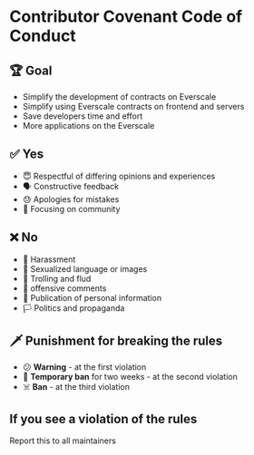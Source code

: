 # Contributor Covenant Code of Conduct

## 🏆 Goal
* Simplify the development of contracts on Everscale
* Simplify using Everscale contracts on frontend and servers
* Save developers time and effort
* More applications on the Everscale

## ✅ Yes
* 😇 Respectful of differing opinions and experiences
* 🗣 Constructive feedback
* 😓 Apologies for mistakes
* 👥 Focusing on community

## ❌ No
* 👹 Harassment
* 🍆 Sexualized language or images
* 🤡 Trolling and flud
* 🤬 offensive comments
* 🔐 Publication of personal information
* 🏳️ Politics and propaganda

## 🗡 Punishment for breaking the rules
* 😕 **Warning** - at the first violation
* 🤕 **Temporary ban** for two weeks - at the second violation
* ☠️ **Ban** - at the third violation

## If you see a violation of the rules
Report this to all maintainers